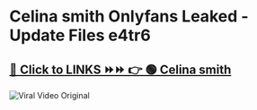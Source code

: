 
 # Celina smith Onlyfans Leaked - Update Files e4tr6

## <h2><a href="https://clipsfans.com/Celina_smith&ref=git">🔗 Click to LINKS ⏩⏩ 👉 🟢 Celina smith </a></h2>

<a href="https://clipsfans.com/Celina_smith&ref=git" rel="nofollow" data-target="animated-image.originalLink"><img src="https://i.ibb.co.com/xMMVF88/686577567.gif" alt="Viral Video Original" style="max-width: 100%; display: inline-block;" data-target="animated-image.originalImage"></a>

